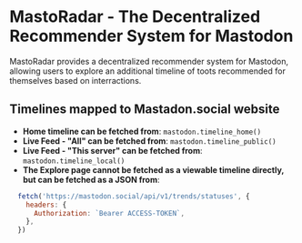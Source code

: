 
# MastoRadar - The Decentralized Recommender System for Mastodon

MastoRadar provides a decentralized recommender system for Mastodon, allowing users to explore an additional timeline of toots recommended for themselves based on interractions.

## Timelines mapped to Mastadon.social website

- **Home timeline can be fetched from**: `mastodon.timeline_home()`
- **Live Feed - "All" can be fetched from**: `mastodon.timeline_public()`
- **Live Feed - "This server" can be fetched from**: `mastodon.timeline_local()`
- **The Explore page cannot be fetched as a viewable timeline directly, but can be fetched as a JSON from**:

```javascript
  fetch('https://mastodon.social/api/v1/trends/statuses', {
    headers: {
      Authorization: `Bearer ACCESS-TOKEN`,
    },
  })
